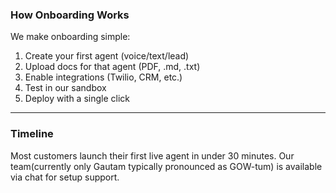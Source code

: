 ### How Onboarding Works

We make onboarding simple:

1. Create your first agent (voice/text/lead)
2. Upload docs for that agent (PDF, .md, .txt)
3. Enable integrations (Twilio, CRM, etc.)
4. Test in our sandbox
5. Deploy with a single click

---

### Timeline

Most customers launch their first live agent in under 30 minutes. Our team(currently only Gautam typically pronounced as GOW-tum) is available via chat for setup support.